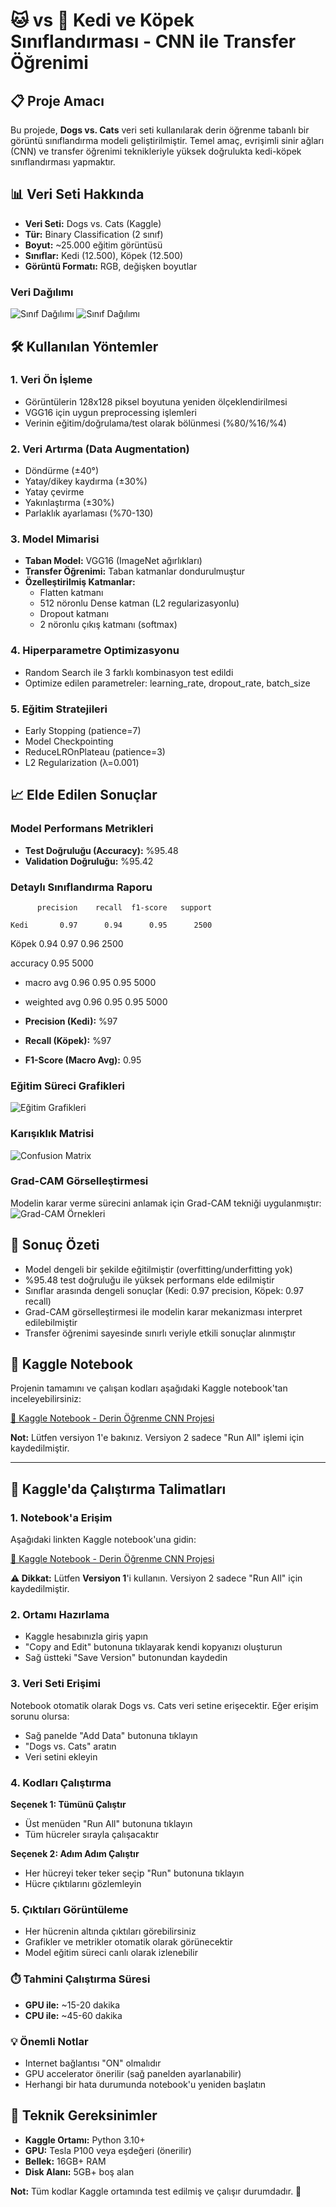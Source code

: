# 🐱 vs 🐶 Kedi ve Köpek Sınıflandırması - CNN ile Transfer Öğrenimi

## 📋 Proje Amacı
Bu projede, **Dogs vs. Cats** veri seti kullanılarak derin öğrenme tabanlı bir görüntü sınıflandırma modeli geliştirilmiştir. Temel amaç, evrişimli sinir ağları (CNN) ve transfer öğrenimi teknikleriyle yüksek doğrulukta kedi-köpek sınıflandırması yapmaktır.

## 📊 Veri Seti Hakkında
- **Veri Seti:** Dogs vs. Cats (Kaggle)
- **Tür:** Binary Classification (2 sınıf)
- **Boyut:** ~25.000 eğitim görüntüsü
- **Sınıflar:** Kedi (12.500), Köpek (12.500)
- **Görüntü Formatı:** RGB, değişken boyutlar

### Veri Dağılımı
![Sınıf Dağılımı](images/class_distribution.png)
![Sınıf Dağılımı](images/a.png)

## 🛠️ Kullanılan Yöntemler

### 1. Veri Ön İşleme
- Görüntülerin 128x128 piksel boyutuna yeniden ölçeklendirilmesi
- VGG16 için uygun preprocessing işlemleri
- Verinin eğitim/doğrulama/test olarak bölünmesi (%80/%16/%4)

### 2. Veri Artırma (Data Augmentation)
- Döndürme (±40°)
- Yatay/dikey kaydırma (±30%)
- Yatay çevirme
- Yakınlaştırma (±30%)
- Parlaklık ayarlaması (%70-130)

### 3. Model Mimarisi
- **Taban Model:** VGG16 (ImageNet ağırlıkları)
- **Transfer Öğrenimi:** Taban katmanlar dondurulmuştur
- **Özelleştirilmiş Katmanlar:**
  - Flatten katmanı
  - 512 nöronlu Dense katman (L2 regularizasyonlu)
  - Dropout katmanı
  - 2 nöronlu çıkış katmanı (softmax)

### 4. Hiperparametre Optimizasyonu
- Random Search ile 3 farklı kombinasyon test edildi
- Optimize edilen parametreler: learning_rate, dropout_rate, batch_size

### 5. Eğitim Stratejileri
- Early Stopping (patience=7)
- Model Checkpointing
- ReduceLROnPlateau (patience=3)
- L2 Regularization (λ=0.001)

## 📈 Elde Edilen Sonuçlar

### Model Performans Metrikleri
- **Test Doğruluğu (Accuracy):** %95.48
- **Validation Doğruluğu:** %95.42

### Detaylı Sınıflandırma Raporu

          precision    recall  f1-score   support

    Kedi       0.97      0.94      0.95      2500
   Köpek       0.94      0.97      0.96      2500

accuracy                           0.95      5000

- macro avg 0.96 0.95 0.95 5000
- weighted avg 0.96 0.95 0.95 5000


- **Precision (Kedi):** %97
- **Recall (Köpek):** %97  
- **F1-Score (Macro Avg):** 0.95

### Eğitim Süreci Grafikleri
![Eğitim Grafikleri](images/training_metrics.png)

### Karışıklık Matrisi
![Confusion Matrix](images/confusion_matrix.png)

### Grad-CAM Görselleştirmesi
Modelin karar verme sürecini anlamak için Grad-CAM tekniği uygulanmıştır:
![Grad-CAM Örnekleri](images/gradcam_examples.png)

## 🎯 Sonuç Özeti
- Model dengeli bir şekilde eğitilmiştir (overfitting/underfitting yok)
- %95.48 test doğruluğu ile yüksek performans elde edilmiştir
- Sınıflar arasında dengeli sonuçlar (Kedi: 0.97 precision, Köpek: 0.97 recall)
- Grad-CAM görselleştirmesi ile modelin karar mekanizması interpret edilebilmiştir
- Transfer öğrenimi sayesinde sınırlı veriyle etkili sonuçlar alınmıştır

## 🔗 Kaggle Notebook
Projenin tamamını ve çalışan kodları aşağıdaki Kaggle notebook'tan inceleyebilirsiniz:

[📓 Kaggle Notebook - Derin Öğrenme CNN Projesi](https://www.kaggle.com/code/recepbaak/derin-renme-cnn-projesi/notebook)

**Not:** Lütfen versiyon 1'e bakınız. Versiyon 2 sadece "Run All" işlemi için kaydedilmiştir.

---

## 🚀 Kaggle'da Çalıştırma Talimatları

### 1. Notebook'a Erişim
Aşağıdaki linkten Kaggle notebook'una gidin:

[📓 Kaggle Notebook - Derin Öğrenme CNN Projesi](https://www.kaggle.com/code/recepbaak/derin-renme-cnn-projesi/notebook)

**⚠️ Dikkat:** Lütfen **Versiyon 1**'i kullanın. Versiyon 2 sadece "Run All" için kaydedilmiştir.

### 2. Ortamı Hazırlama
- Kaggle hesabınızla giriş yapın
- "Copy and Edit" butonuna tıklayarak kendi kopyanızı oluşturun
- Sağ üstteki "Save Version" butonundan kaydedin

### 3. Veri Seti Erişimi
Notebook otomatik olarak Dogs vs. Cats veri setine erişecektir. Eğer erişim sorunu olursa:
- Sağ panelde "Add Data" butonuna tıklayın
- "Dogs vs. Cats" aratın
- Veri setini ekleyin

### 4. Kodları Çalıştırma
**Seçenek 1: Tümünü Çalıştır**
- Üst menüden "Run All" butonuna tıklayın
- Tüm hücreler sırayla çalışacaktır

**Seçenek 2: Adım Adım Çalıştır**
- Her hücreyi teker teker seçip "Run" butonuna tıklayın
- Hücre çıktılarını gözlemleyin

### 5. Çıktıları Görüntüleme
- Her hücrenin altında çıktıları görebilirsiniz
- Grafikler ve metrikler otomatik olarak görünecektir
- Model eğitim süreci canlı olarak izlenebilir

### ⏱️ Tahmini Çalıştırma Süresi
- **GPU ile:** ~15-20 dakika
- **CPU ile:** ~45-60 dakika

### 💡 Önemli Notlar
- Internet bağlantısı "ON" olmalıdır
- GPU accelerator önerilir (sağ panelden ayarlanabilir)
- Herhangi bir hata durumunda notebook'u yeniden başlatın

## 🔧 Teknik Gereksinimler
- **Kaggle Ortamı:** Python 3.10+
- **GPU:** Tesla P100 veya eşdeğeri (önerilir)
- **Bellek:** 16GB+ RAM
- **Disk Alanı:** 5GB+ boş alan

**Not:** Tüm kodlar Kaggle ortamında test edilmiş ve çalışır durumdadır. 🎯

